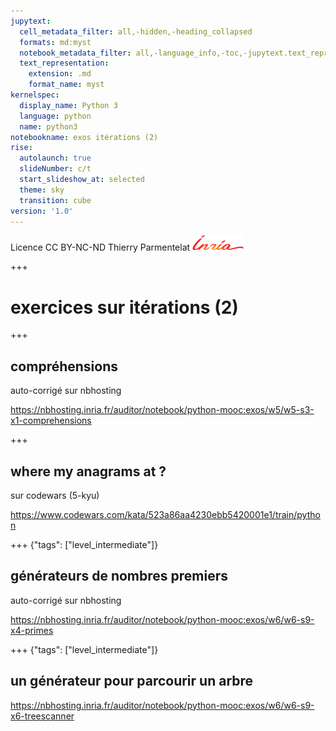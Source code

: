 ```yaml
---
jupytext:
  cell_metadata_filter: all,-hidden,-heading_collapsed
  formats: md:myst
  notebook_metadata_filter: all,-language_info,-toc,-jupytext.text_representation.jupytext_version,-jupytext.text_representation.format_version
  text_representation:
    extension: .md
    format_name: myst
kernelspec:
  display_name: Python 3
  language: python
  name: python3
notebookname: exos itérations (2)
rise:
  autolaunch: true
  slideNumber: c/t
  start_slideshow_at: selected
  theme: sky
  transition: cube
version: '1.0'
---
```


<div class="licence">
<span>Licence CC BY-NC-ND</span>
<span>Thierry Parmentelat</span>
<span><img src="media/inria-25-alpha.png" /></span>
</div>

+++

# exercices sur itérations (2)

+++

## compréhensions 

auto-corrigé sur nbhosting

https://nbhosting.inria.fr/auditor/notebook/python-mooc:exos/w5/w5-s3-x1-comprehensions

+++

## where my anagrams at ?

sur codewars (5-kyu)

https://www.codewars.com/kata/523a86aa4230ebb5420001e1/train/python

+++ {"tags": ["level_intermediate"]}

## générateurs de nombres premiers

auto-corrigé sur nbhosting

https://nbhosting.inria.fr/auditor/notebook/python-mooc:exos/w6/w6-s9-x4-primes

+++ {"tags": ["level_intermediate"]}

## un générateur pour parcourir un arbre

https://nbhosting.inria.fr/auditor/notebook/python-mooc:exos/w6/w6-s9-x6-treescanner
